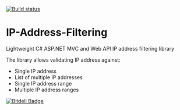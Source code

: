 [![Build status](https://ci.appveyor.com/api/projects/status/github/dejanstojanovic/IP-Address-Filtering?branch=master&svg=true)](https://ci.appveyor.com/project/dejanstojanovic/ip-address-filtering/branch/master)

# IP-Address-Filtering
Lightweight C# ASP.NET MVC and Web API IP address filtering library

The library allows validating IP address against:
* Single IP address
* List of multiple IP addresses
* Single IP address range
* Multiple IP address ranges


[![Bitdeli Badge](https://d2weczhvl823v0.cloudfront.net/dejanstojanovic/ip-address-filtering/trend.png)](https://bitdeli.com/free "Bitdeli Badge")

